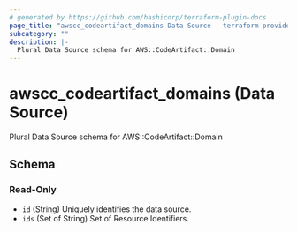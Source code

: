 ```yaml
---
# generated by https://github.com/hashicorp/terraform-plugin-docs
page_title: "awscc_codeartifact_domains Data Source - terraform-provider-awscc"
subcategory: ""
description: |-
  Plural Data Source schema for AWS::CodeArtifact::Domain
---
```


# awscc_codeartifact_domains (Data Source)

Plural Data Source schema for AWS::CodeArtifact::Domain



<!-- schema generated by tfplugindocs -->
## Schema

### Read-Only

- `id` (String) Uniquely identifies the data source.
- `ids` (Set of String) Set of Resource Identifiers.


